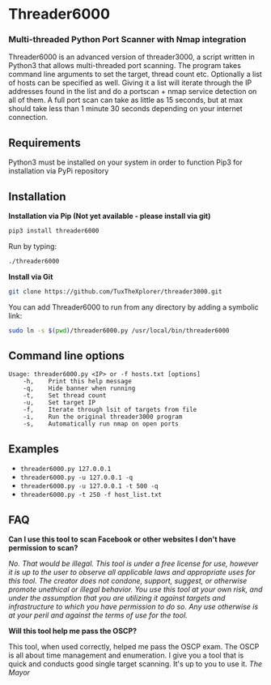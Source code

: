 # Threader6000 
### Multi-threaded Python Port Scanner with Nmap integration

Threader6000 is an advanced version of threader3000, a script written in Python3 that allows multi-threaded port scanning. The program takes command line arguments to set the target, thread count etc. Optionally a list of hosts can be specified as well. Giving it a list will iterate through the IP addresses found in the list and do a portscan + nmap service detection on all of them. A full port scan can take as little as 15 seconds, but at max should take less than 1 minute 30 seconds depending on your internet connection.

## Requirements
Python3 must be installed on your system in order to function
Pip3 for installation via PyPi repository

## Installation
**Installation via Pip (Not yet available - please install via git)**

```bash 
pip3 install threader6000
```

Run by typing:
```bash
./threader6000
```

**Install via Git**
```bash
git clone https://github.com/TuxTheXplorer/threader3000.git
```

You can add Threader6000 to run from any directory by adding a symbolic link:

```bash
sudo ln -s $(pwd)/threader6000.py /usr/local/bin/threader6000
```

## Command line options
```
Usage: threader6000.py <IP> or -f hosts.txt [options]
    -h,    Print this help message
    -q,    Hide banner when running
    -t,    Set thread count
    -u,    Set target IP
    -f,    Iterate through lsit of targets from file
    -i,    Run the original threader3000 program
    -s,    Automatically run nmap on open ports
```

## Examples
- `threader6000.py 127.0.0.1`
- `threader6000.py -u 127.0.0.1 -q`
- `threader6000.py -u 127.0.0.1 -t 500 -q`
- `threader6000.py -t 250 -f host_list.txt`

## FAQ

**Can I use this tool to scan Facebook or other websites I don't have permission to scan?**

*No. That would be illegal.  This tool is under a free license for use, however it is up to the user to observe all applicable laws and appropriate uses for this tool.  The creator does not condone, support, suggest, or otherwise promote unethical or illegal behavior.  You use this tool at your own risk, and under the assumption that you are utilizing it against targets and infrastructure to which you have permission to do so.  Any use otherwise is at your peril and against the terms of use for the tool.*

**Will this tool help me pass the OSCP?**

This tool, when used correctly, helped me pass the OSCP exam. The OSCP is all about time management and enumeration. I give you a tool that is quick and conducts good single target scanning.  It's up to you to use it. _The Mayor_ 
